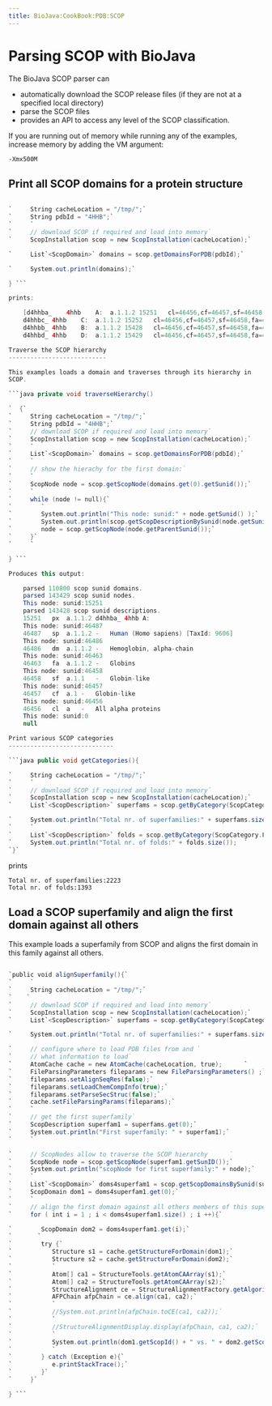 ```yaml
---
title: BioJava:CookBook:PDB:SCOP
---
```


Parsing SCOP with BioJava
=========================

The BioJava SCOP parser can

-   automatically download the SCOP release files (if they are not at a
    specified local directory)
-   parse the SCOP files
-   provides an API to access any level of the SCOP classification.

If you are running out of memory while running any of the examples,
increase memory by adding the VM argument:

`-Xmx500M`

Print all SCOP domains for a protein structure
----------------------------------------------

```java public void printDomainsForPDB(){

`     String cacheLocation = "/tmp/";`  
`     String pdbId = "4HHB";`  
`     `  
`     // download SCOP if required and load into memory`  
`     ScopInstallation scop = new ScopInstallation(cacheLocation);`

`     List`<ScopDomain>` domains = scop.getDomainsForPDB(pdbId);`

`     System.out.println(domains);`

} ```

prints:

    [d4hhba_    4hhb    A:  a.1.1.2 15251   cl=46456,cf=46457,sf=46458,fa=46463,dm=46486,sp=46487,px=15251, 
    d4hhbc_ 4hhb    C:  a.1.1.2 15252   cl=46456,cf=46457,sf=46458,fa=46463,dm=46486,sp=46487,px=15252, 
    d4hhbb_ 4hhb    B:  a.1.1.2 15428   cl=46456,cf=46457,sf=46458,fa=46463,dm=46500,sp=46501,px=15428, 
    d4hhbd_ 4hhb    D:  a.1.1.2 15429   cl=46456,cf=46457,sf=46458,fa=46463,dm=46500,sp=46501,px=15429]

Traverse the SCOP hierarchy
---------------------------

This examples loads a domain and traverses through its hierarchy in
SCOP.

```java private void traverseHierarchy()

`  {`  
`     String cacheLocation = "/tmp/";`  
`     String pdbId = "4HHB";`  
`     // download SCOP if required and load into memory`  
`     ScopInstallation scop = new ScopInstallation(cacheLocation);`  
`     `  
`     List`<ScopDomain>` domains = scop.getDomainsForPDB(pdbId);`  
`     `  
`     // show the hierachy for the first domain:`  
`     `  
`     ScopNode node = scop.getScopNode(domains.get(0).getSunid());`  
`     `  
`     while (node != null){`  
`        `  
`        System.out.println("This node: sunid:" + node.getSunid() );`  
`        System.out.println(scop.getScopDescriptionBySunid(node.getSunid()));`  
`        node = scop.getScopNode(node.getParentSunid());`  
`     }`  
`     `

} ```

Produces this output:

    parsed 110800 scop sunid domains.
    parsed 143429 scop sunid nodes.
    This node: sunid:15251
    parsed 143428 scop sunid descriptions.
    15251   px  a.1.1.2 d4hhba_ 4hhb A:
    This node: sunid:46487
    46487   sp  a.1.1.2 -   Human (Homo sapiens) [TaxId: 9606]
    This node: sunid:46486
    46486   dm  a.1.1.2 -   Hemoglobin, alpha-chain
    This node: sunid:46463
    46463   fa  a.1.1.2 -   Globins
    This node: sunid:46458
    46458   sf  a.1.1   -   Globin-like
    This node: sunid:46457
    46457   cf  a.1 -   Globin-like
    This node: sunid:46456
    46456   cl  a   -   All alpha proteins
    This node: sunid:0
    null

Print various SCOP categories
-----------------------------

```java public void getCategories(){

`     String cacheLocation = "/tmp/";`  
`     `  
`     // download SCOP if required and load into memory`  
`     ScopInstallation scop = new ScopInstallation(cacheLocation);`  
`     List`<ScopDescription>` superfams = scop.getByCategory(ScopCategory.Superfamily);`

`     System.out.println("Total nr. of superfamilies:" + superfams.size());`  
`     `  
`     List`<ScopDescription>` folds = scop.getByCategory(ScopCategory.Fold);`  
`     System.out.println("Total nr. of folds:" + folds.size());  `  
`}`

```

prints

    Total nr. of superfamilies:2223
    Total nr. of folds:1393

Load a SCOP superfamily and align the first domain against all others
---------------------------------------------------------------------

This example loads a superfamily from SCOP and aligns the first domain
in this family against all others.

```java

`public void alignSuperfamily(){`  
`     `  
`     String cacheLocation = "/tmp/";`  
`    `  
`     // download SCOP if required and load into memory`  
`     ScopInstallation scop = new ScopInstallation(cacheLocation);`  
`     List`<ScopDescription>` superfams = scop.getByCategory(ScopCategory.Superfamily);`

`     System.out.println("Total nr. of superfamilies:" + superfams.size());`

`     // configure where to load PDB files from and `  
`     // what information to load`  
`     AtomCache cache = new AtomCache(cacheLocation, true);      `  
`     FileParsingParameters fileparams = new FileParsingParameters() ;`  
`     fileparams.setAlignSeqRes(false);`  
`     fileparams.setLoadChemCompInfo(true);`  
`     fileparams.setParseSecStruc(false);`  
`     cache.setFileParsingParams(fileparams);`  
`     `  
`     // get the first superfamily`  
`     ScopDescription superfam1 = superfams.get(0);`  
`     System.out.println("First superfamily: " + superfam1);`  
`     `

`     // ScopNodes allow to traverse the SCOP hierarchy      `  
`     ScopNode node = scop.getScopNode(superfam1.getSunID());`  
`     System.out.println("scopNode for first superfamily:" + node);`  
`     `  
`     List`<ScopDomain>` doms4superfam1 = scop.getScopDomainsBySunid(superfam1.getSunID());`  
`     ScopDomain dom1 = doms4superfam1.get(0);`  
`     `  
`     // align the first domain against all others members of this superfamily`  
`     for ( int i = 1 ; i < doms4superfam1.size() ; i ++){`

`        ScopDomain dom2 = doms4superfam1.get(i);`  
`       `  
`        try {`  
`           Structure s1 = cache.getStructureForDomain(dom1);`  
`           Structure s2 = cache.getStructureForDomain(dom2);`  
`           `  
`           Atom[] ca1 = StructureTools.getAtomCAArray(s1);`  
`           Atom[] ca2 = StructureTools.getAtomCAArray(s2);`  
`           StructureAlignment ce = StructureAlignmentFactory.getAlgorithm(CeMain.algorithmName);`  
`           AFPChain afpChain = ce.align(ca1, ca2);`  
`           `  
`           //System.out.println(afpChain.toCE(ca1, ca2));`  
`           `  
`           //StructureAlignmentDisplay.display(afpChain, ca1, ca2);`  
`           `  
`           System.out.println(dom1.getScopId() + " vs. " + dom2.getScopId()+ " :" + afpChain.getProbability());`  
`           `  
`        } catch (Exception e){`  
`           e.printStackTrace();`  
`        }`  
`     }`

} ```

